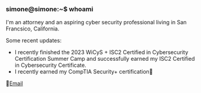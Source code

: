 ### simone@simone:~$ whoami

I'm an attorney and an aspiring cyber security professional living in San Francsico, California.

Some recent updates:
- I recently finished the 2023 WiCyS + ISC2 Certified in Cybersecurity Certification Summer Camp and successfully earned my ISC2 Certified in Cybersecurity Certificate.
- I recently earned my CompTIA Security+ certification🎉


📧<a href = "mailto:simonechristen@duck.com">Email </a>



